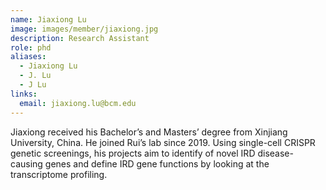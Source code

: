 ```yaml
---
name: Jiaxiong Lu
image: images/member/jiaxiong.jpg
description: Research Assistant
role: phd
aliases:
  - Jiaxiong Lu
  - J. Lu
  - J Lu
links:
  email: jiaxiong.lu@bcm.edu
---
```


Jiaxiong received his Bachelor’s and Masters’ degree from Xinjiang University, China. He joined Rui’s lab since 2019. Using single-cell CRISPR genetic screenings, his projects aim to identify of novel IRD disease-causing genes and define IRD gene functions by looking at the transcriptome profiling.
